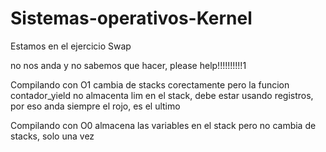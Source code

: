 # Sistemas-operativos-Kernel



Estamos en el ejercicio  Swap

no nos anda y no sabemos que hacer, please help!!!!!!!!!!1




Compilando con O1  cambia de stacks corectamente pero la funcion contador_yield no almacenta lim en el stack, debe estar usando registros, por eso anda siempre el rojo, es el ultimo

Compilando con O0 almacena las variables en el stack pero no cambia de stacks, solo una vez
